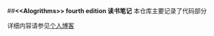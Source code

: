 ##**<\<Alogrithms\>> fourth edition 读书笔记**
本仓库主要记录了代码部分

详细内容请参见[个人博客](http://39.108.210.122/category/3/)
